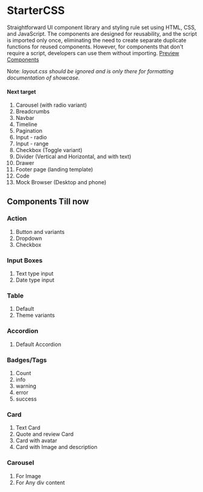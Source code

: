 # StarterCSS
Straightforward UI component library and styling rule set using HTML, CSS, and JavaScript. The components are designed for reusability, and the script is imported only once, eliminating the need to create separate duplicate functions for reused components. However, for components that don't require a script, developers can use them without importing.
[Preview Components](https://sharishth.github.io/startercss/) 

Note: _layout.css should be ignored and is only there for formatting documentation of showcase._

#### Next target 
  1. Carousel (with radio variant)
  2. Breadcrumbs
  3. Navbar
  4. Timeline
  5. Pagination
  6. Input - radio
  7. Input - range
  8. Checkbox (Toggle variant)
  9. Divider (Vertical and Horizontal, and with text)
  10. Drawer
  11. Footer page (landing template)
  12. Code
  13. Mock Browser (Desktop and phone)

## Components Till now
### Action
  1. Button and variants
  2. Dropdown
  3. Checkbox
### Input Boxes
  1. Text type input
  2. Date type input

### Table
  1. Default
  2. Theme variants

### Accordion
  1. Default Accordion

### Badges/Tags
  1. Count
  2. info
  3. warning
  4. error
  5. success

### Card
  1. Text Card
  2. Quote and review Card
  3. Card with avatar
  4. Card with Image and description

### Carousel
  1. For Image
  2. For Any div content
